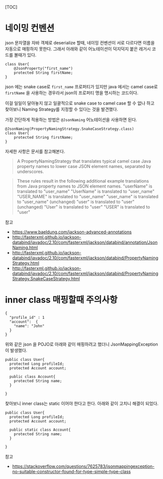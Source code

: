 [TOC]

# 네이밍 컨벤션

json 문자열을 자바 객체로 deserialize 할때, 네이밍 컨벤션이 서로 다르다면 이름을 자동으로 매핑하지 못한다. 그래서 아래와 같이 어노테이션이 덕지덕지 붙은 레거시 코드를 볼때가 있다.

```
class User{
    @JsonProperty("first_name")
    protected String firstName;
}
```

json 에는 snake case로 `first_name` 프로퍼티가 있지만 java 에서는 camel case로 `firstName` 을 사용하는 경우라서 json의 프로퍼티 명을 명시하는 코드이다.

이걸 일일이 달아놓지 않고 일괄적으로 snake case to camel case 할 수 없나 하고 찾아보니 Naming Strategy를 지정할 수 있다는 것을 발견했다.

가장 간단하게 적용하는 방법은 `@JsonNaming` 어노테이션을 사용하면 된다.

```
@JsonNaming(PropertyNamingStrategy.SnakeCaseStrategy.class)
class User{
    protected String firstName;
}
```


자세한 사항은 문서를 참고해본다.

>A PropertyNamingStrategy that translates typical camel case Java property names to lower case JSON element names, separated by underscores.

>These rules result in the following additional example translations from Java property names to JSON element names.
>"userName" is translated to "user_name"
>"UserName" is translated to "user_name"
>"USER_NAME" is translated to "user_name"
>"user_name" is translated to "user_name" (unchanged)
>"user" is translated to "user" (unchanged)
>"User" is translated to "user"
>"USER" is translated to "user"


참고
-  https://www.baeldung.com/jackson-advanced-annotations
- http://fasterxml.github.io/jackson-databind/javadoc/2.10/com/fasterxml/jackson/databind/annotation/JsonNaming.html
- http://fasterxml.github.io/jackson-databind/javadoc/2.10/com/fasterxml/jackson/databind/PropertyNamingStrategy.html
- http://fasterxml.github.io/jackson-databind/javadoc/2.10/com/fasterxml/jackson/databind/PropertyNamingStrategy.SnakeCaseStrategy.html

# inner class 매핑할때 주의사항

```
{
  "profile_id" : 1
  "account":  {
    "name": "John"
  }
}
```

위와 같은 json 을 POJO로 아래와 같이 매핑하려고 했더니  JsonMappingException 이 발생했다.

```
public class User{
  protected Long profileId;
  protected Account account;  

  public class Account{
    protected String name;
  }

}

```

찾아보니 inner class는 static 이어야 한다고 한다. 아래와 같이 고치니 해결이 되었다.

```
public class User{
  protected Long profileId;
  protected Account account;  

  public static class Account{
    protected String name;
  }

}

```

참고
- https://stackoverflow.com/questions/7625783/jsonmappingexception-no-suitable-constructor-found-for-type-simple-type-class
